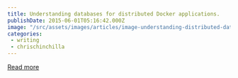 ```yaml
---
title: Understanding databases for distributed Docker applications.
publishDate: 2015-06-01T05:16:42.000Z
image: "/src/assets/images/articles/image-understanding-distributed-database.png"
categories:
 - writing
 - chrischinchilla
---
```

[Read more](/)